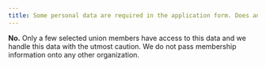```yaml
---
title: Some personal data are required in the application form. Does anyone outside the organization has access to this information?
---
```

**No.** Only a few selected union members have access to this data and we handle this data with the utmost caution. We do not pass membership information onto any other organization.
